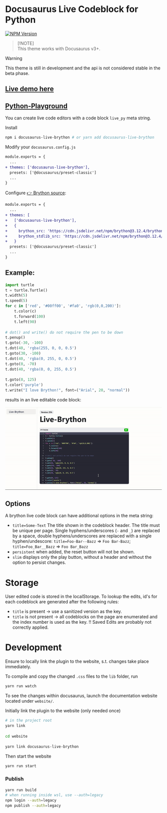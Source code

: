 # Docusaurus Live Codeblock for Python

[![NPM Version](https://img.shields.io/npm/v/docusaurus-live-brython)](https://www.npmjs.com/package/docusaurus-live-brython/)


> [!NOTE]\
> This theme works with Docusaurus v3+.


> [!WARNING]
> This theme is still in development and the api is not considered stable in the beta phase.

## [Live demo here](https://lebalz.github.io/docusaurus-live-brython/)
## [Python-Playground](https://lebalz.github.io/docusaurus-live-brython/playground)

You can create live code editors with a code block `live_py` meta string.

Install

```bash
npm i docusaurus-live-brython # or yarn add docusaurus-live-brython
```

Modify your `docusaurus.config.js`

```diff
module.exports = {
  ...
+ themes: ['docusaurus-live-brython'],
  presets: ['@docusaurus/preset-classic']
  ...
}
```

Configure [👉 Brython source](https://github.com/brython-dev/brython):


```diff
module.exports = {
  ...
+ themes: [
+   ['docusaurus-live-brython'],
+   {
+     brython_src: 'https://cdn.jsdelivr.net/npm/brython@3.12.4/brython.min.js', // default
+     brython_stdlib_src: 'https://cdn.jsdelivr.net/npm/brython@3.12.4/brython_stdlib.js' // default
+   }
  presets: ['@docusaurus/preset-classic']
  ...
}
```
## Example:

```py live_py
import turtle
t = turtle.Turtle()
t.width(5) 
t.speed(5)
for c in ['red', '#00ff00', '#fa0', 'rgb(0,0,200)']:
    t.color(c)
    t.forward(100)
    t.left(90)

# dot() and write() do not require the pen to be down
t.penup()
t.goto(-30, -100)
t.dot(40, 'rgba(255, 0, 0, 0.5')
t.goto(30, -100)
t.dot(40, 'rgba(0, 255, 0, 0.5')
t.goto(0, -70)
t.dot(40, 'rgba(0, 0, 255, 0.5')

t.goto(0, 125)
t.color('purple')
t.write("I love Brython!", font=("Arial", 20, "normal"))
```

results in an live editable code block:

![Brython Demo](brython-demo.gif)

## Options

A brython live code block can have additional options in the meta string:

- `title=Some-Text` The title shown in the codeblock header. The title must be unique per page. Single hyphens/underscores (`-` and `_`) are replaced by a space, double hyphens/underscores are replaced with a single hyphen/undescore: `title=Foo-Bar--Bazz` => `Foo Bar-Bazz`; `title=Foo_Bar__Bazz` => `Foo Bar_Bazz`
- `persistent` when added, the reset button will not be shown.
- `slim` displays only the play button, without a header and without the option to persist changes.

# Storage

User edited code is stored in the localStorage. To lookup the edits, id's for each codeblock are generated after the following rules:

- `title` is present -> use a sanitized version as the key.
- `title` is not present -> all codeblocks on the page are enumerated and the index number is used as the key. !! Saved Edits are probably not correctly applied.  


# Development

Ensure to locally link the plugin to the website, s.t. changes take place immediately.

To compile and copy the changed `.css` files to the `lib` folder, run
```sh
yarn run watch
```

To see the changes within docusaurus, launch the documentation website located under `website/`.

Initially link the plugin to the website (only needed once)
```sh
# in the project root
yarn link

cd website

yarn link docusaurus-live-brython
```

Then start the website
```sh
yarn run start
```

### Publish

```bash
yarn run build
# when running inside wsl, use --auth=legacy
npm login --auth=legacy
npm publish --auth=legacy
```
